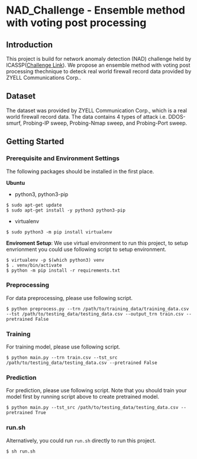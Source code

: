# NAD_Challenge - Ensemble method with voting post processing

## Introduction

This project is build for network anomaly detection (NAD) challenge held by ICASSP([Challenge Link](https://nad2021.nctu.edu.tw/index.html)). We propose an ensemble method with voting post processing thechnique to deteck real world firewall record data provided by ZYELL Communications Corp..

## Dataset

The dataset was provided by ZYELL Communication Corp., which is a real world firewall record data. The data contains 4 types of attack i.e. DDOS-smurf, Probing-IP sweep, Probing-Nmap sweep, and Probing-Port sweep.

## Getting Started

### Prerequisite and Environment Settings

The following packages should be installed in the first place.

**Ubuntu**

- python3, python3-pip
```shell
$ sudo apt-get update
$ sudo apt-get install -y python3 python3-pip
```
- virtualenv
```shell
$ sudo python3 -m pip install virtualenv
```

**Enviroment Setup**:
We use virtual environment to run this project, to setup envrionment you could use following script to setup environment.

```shell
$ virtualenv -p $(which python3) venv
$ . venv/bin/activate
$ python -m pip install -r requirements.txt
```

### Preprocessing

For data preprocessing, please use following script.

```shell
$ python preprocess.py --trn /path/to/training_data/training_data.csv --tst /path/to/testing_data/testing_data.csv --output_trn train.csv --pretrained False
```

### Training

For training model, please use following script.

```shell
$ python main.py --trn train.csv --tst_src /path/to/testing_data/testing_data.csv --pretrained False
```

### Prediction

For prediction, please use following script. Note that you should train your model first by running script above to create pretrained model.

```shell
$ python main.py --tst_src /path/to/testing_data/testing_data.csv --pretrained True
```

### run.sh

Alternatively, you could run ``run.sh`` directly to run this project.

```shell
$ sh run.sh
```

